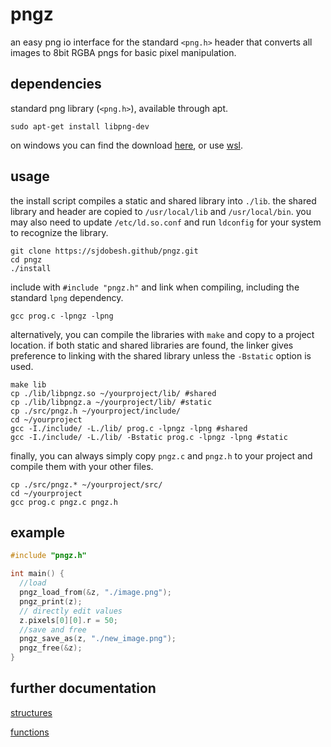 # pngz

an easy png io interface for the standard `<png.h>` header that converts all images to 8bit RGBA pngs for basic pixel manipulation.

## dependencies
standard png library (`<png.h>`), available through apt. 
```
sudo apt-get install libpng-dev
```
on windows you can find the download [here](https://gnuwin32.sourceforge.net/packages/libpng.htm), or use [wsl](https://learn.microsoft.com/en-us/windows/wsl/install).

## usage
the install script compiles a static and shared library into `./lib`. the shared library and header are copied to `/usr/local/lib` and `/usr/local/bin`.
you may also need to update `/etc/ld.so.conf` and run `ldconfig` for your system to recognize the library.

```
git clone https://sjdobesh.github/pngz.git
cd pngz
./install
```

include with `#include "pngz.h"` and link when compiling, including the standard `lpng` dependency.

```
gcc prog.c -lpngz -lpng
```

alternatively, you can compile the libraries with `make` and copy to a project location.
if both static and shared libraries are found, the linker gives preference to linking with the shared library unless the `-Bstatic` option is used.
```
make lib
cp ./lib/libpngz.so ~/yourproject/lib/ #shared
cp ./lib/libpngz.a ~/yourproject/lib/ #static
cp ./src/pngz.h ~/yourproject/include/
cd ~/yourproject
gcc -I./include/ -L./lib/ prog.c -lpngz -lpng #shared
gcc -I./include/ -L./lib/ -Bstatic prog.c -lpngz -lpng #static
```

finally, you can always simply copy `pngz.c` and `pngz.h` to your project and compile them with your other files.
```
cp ./src/pngz.* ~/yourproject/src/
cd ~/yourproject
gcc prog.c pngz.c pngz.h
```

## example
```c
#include "pngz.h"

int main() {
  //load
  pngz_load_from(&z, "./image.png");
  pngz_print(z);
  // directly edit values
  z.pixels[0][0].r = 50;
  //save and free
  pngz_save_as(z, "./new_image.png");
  pngz_free(&z);
}
```

## further documentation 

[structures](https://sjdobesh.github.io/pngz/html/annotated.html)

[functions](https://sjdobesh.github.io/pngz/html/globals_func.html)
